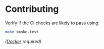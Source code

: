 # Contributing

Verify if the CI checks are likely to pass using:

```bash
make smoke-test
```

_([Docker](https://www.docker.com) required)_
